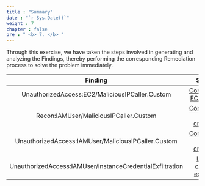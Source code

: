 ```yaml
---
title : "Summary"
date : "`r Sys.Date()`"
weight : 7
chapter : false
pre : " <b> 7. </b> "
---
```


Through this exercise, we have taken the steps involved in generating and analyzing the Findings, thereby performing the corresponding Remediation process to solve the problem immediately.

| Finding | Scenario |
| :-----: | :-----: |
| UnauthorizedAccess:EC2/MaliciousIPCaller.Custom | [Compromised EC2 Instance](../3-compromised-ec2-instance/) |
| Recon:IAMUser/MaliciousIPCaller.Custom | [Compromised IAM credentials](../4-compromised-iam-credentials/) |
| UnauthorizedAccess:IAMUser/MaliciousIPCaller.Custom | [Compromised IAM credentials](../4-compromised-iam-credentials/) |
| UnauthorizedAccess:IAMUser/InstanceCredentialExfiltration | [IAM Role credential exfiltration](../5-iam-role-credential-exfiltration/) |